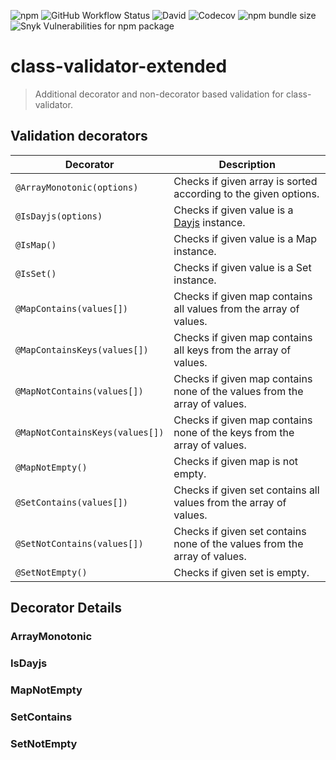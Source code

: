 ![npm](https://img.shields.io/npm/v/class-validator-extended?style=flat-square&cacheSeconds=3600)
![GitHub Workflow Status](https://img.shields.io/github/workflow/status/pigulla/class-validator-extended/Node.js%20CI?style=flat-square&cacheSeconds=3600)
![David](https://img.shields.io/david/pigulla/class-validator-extended?style=flat-square&cacheSeconds=3600)
![Codecov](https://img.shields.io/codecov/c/github/pigulla/class-validator-extended?style=flat-square&cacheSeconds=3600)
![npm bundle size](https://img.shields.io/bundlephobia/min/class-validator-extended?style=flat-square&cacheSeconds=3600)
![Snyk Vulnerabilities for npm package](https://img.shields.io/snyk/vulnerabilities/npm/class-validator-extended?style=flat-square&cacheSeconds=3600)

# class-validator-extended

> Additional decorator and non-decorator based validation for class-validator.

## Validation decorators

| Decorator                       | Description                                                                       |
| ------------------------------- | --------------------------------------------------------------------------------- |
| `@ArrayMonotonic(options)`      | Checks if given array is sorted according to the given options.                   |
| `@IsDayjs(options)`             | Checks if given value is a [Dayjs](https://www.npmjs.com/package/dayjs) instance. |
| `@IsMap()`                      | Checks if given value is a Map instance.                                          |
| `@IsSet()`                      | Checks if given value is a Set instance.                                          |
| `@MapContains(values[])`        | Checks if given map contains all values from the array of values.                 |
| `@MapContainsKeys(values[])`    | Checks if given map contains all keys from the array of values.                   |
| `@MapNotContains(values[])`     | Checks if given map contains none of the values from the array of values.         |
| `@MapNotContainsKeys(values[])` | Checks if given map contains none of the keys from the array of values.           |
| `@MapNotEmpty()`                | Checks if given map is not empty.                                                 |
| `@SetContains(values[])`        | Checks if given set contains all values from the array of values.                 |
| `@SetNotContains(values[])`     | Checks if given set contains none of the values from the array of values.         |
| `@SetNotEmpty()`                | Checks if given set is empty.                                                     |

## Decorator Details

### ArrayMonotonic

### IsDayjs

### MapNotEmpty

### SetContains

### SetNotEmpty
